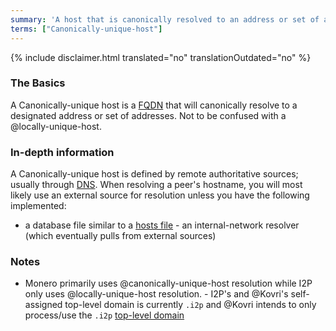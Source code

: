 ```yaml
---
summary: 'A host that is canonically resolved to an address or set of addresses'
terms: ["Canonically-unique-host"]
---
```


{% include disclaimer.html translated="no" translationOutdated="no" %}

### The Basics

A Canonically-unique host is a [FQDN](https://en.wikipedia.org/wiki/FQDN)
that will canonically resolve to a designated address or set of
addresses. Not to be confused with a @locally-unique-host.

### In-depth information

A Canonically-unique host is defined by remote authoritative sources;
usually through [DNS](https://en.wikipedia.org/wiki/DNS). When resolving a
peer's hostname, you will most likely use an external source for resolution
unless you have the following implemented:

- a database file similar to a [hosts
file](https://en.wikipedia.org/wiki/Hosts_(file))  - an internal-network
resolver (which eventually pulls from external sources)

### Notes

- Monero primarily uses @canonically-unique-host resolution while I2P only
uses @locally-unique-host resolution.  - I2P's and @Kovri's self-assigned
top-level domain is currently `.i2p` and @Kovri intends to only process/use
the `.i2p` [top-level
domain](https://en.wikipedia.org/wiki/Top_level_domain)
